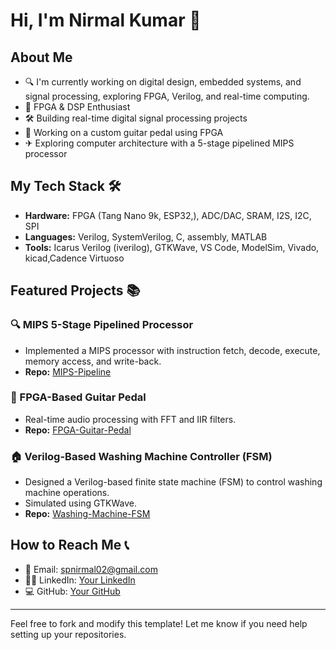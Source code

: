 # Hi, I'm Nirmal Kumar 👋

## About Me
- 🔍 I'm currently working on digital design, embedded systems, and signal processing, exploring FPGA, Verilog, and real-time computing.
- 🎨 FPGA & DSP Enthusiast
- 🛠️ Building real-time digital signal processing projects
- 🎸 Working on a custom guitar pedal using FPGA
- ✈ Exploring computer architecture with a 5-stage pipelined MIPS processor

## My Tech Stack 🛠️
- **Hardware:** FPGA (Tang Nano 9k, ESP32,), ADC/DAC, SRAM, I2S, I2C, SPI
- **Languages:** Verilog, SystemVerilog, C, assembly, MATLAB
- **Tools:** Icarus Verilog (iverilog), GTKWave, VS Code, ModelSim, Vivado, kicad,Cadence Virtuoso

## Featured Projects 📚
### 🔍 MIPS 5-Stage Pipelined Processor
- Implemented a MIPS processor with instruction fetch, decode, execute, memory access, and write-back.
- **Repo:** [MIPS-Pipeline](https://github.com/spnirmal/MIPS-Pipeline)

### 🔬 FPGA-Based Guitar Pedal
- Real-time audio processing with FFT and IIR filters.
- **Repo:** [FPGA-Guitar-Pedal](https://github.com/spnirmal/FPGA-Guitar-Pedal)

### 🏠 Verilog-Based Washing Machine Controller (FSM)
- Designed a Verilog-based finite state machine (FSM) to control washing machine operations.
- Simulated using GTKWave.
- **Repo:** [Washing-Machine-FSM](https://github.com/your-username/Washing-Machine-FSM)


## How to Reach Me 📞
- 📧 Email: spnirmal02@gmail.com
- 👨‍💻 LinkedIn: [Your LinkedIn](https://linkedin.com/in/nirmal-kumar-655520226)
- 💻 GitHub: [Your GitHub](https://github.com/spnirmal)

---

Feel free to fork and modify this template! Let me know if you need help setting up your repositories.

